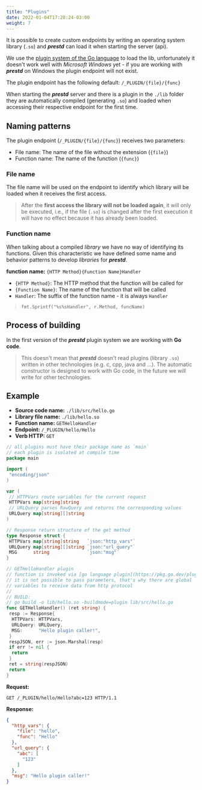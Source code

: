 ```yaml
---
title: "Plugins"
date: 2022-01-04T17:28:24-03:00
weight: 7
---
```


It is possible to create custom endpoints by writing an operating system library (`.so`) and _**prestd**_ can load it when starting the server (api).

We use the [plugin system of the Go language](https://pkg.go.dev/plugin) to load the lib, unfortunately it doesn't work well with _Microsoft Windows_ yet - if you are working with _**prestd**_ on Windows the plugin endpoint will not exist.

The plugin endpoint has the following default: `/_PLUGIN/{file}/{func}`

When starting the _**prestd**_ server and there is a plugin in the `./lib` folder they are automatically compiled (generating `.so`) and loaded when accessing their respective endpoint for the first time.

## Naming patterns

The plugin endpoint (`/_PLUGIN/{file}/{func}`) receives two parameters:

- File name: The name of the file without the extension (`{file}`)
- Function name: The name of the function (`{func}`)

### File name

The file name will be used on the endpoint to identify which library will be loaded when it receives the first access.

> After the **first access the library will not be loaded again**, it will only be executed, i.e., if the file (`.so`) is changed after the first execution it will have no effect because it has already been loaded.

### Function name

When talking about a compiled _library_ we have no way of identifying its functions. Given this characteristic we have defined some name and behavior patterns to develop _libraries_ for _**prestd**_.

**function name:** `{HTTP Method}{Function Name}Handler`

- `{HTTP Method}`: The HTTP method that the function will be called for
- `{Function Name}`: The name of the function that will be called
- `Handler`: The suffix of the function name - it is always `Handler`

> `fmt.Sprintf("%s%sHandler", r.Method, funcName)`

## Process of building

In the first version of the _**prestd**_ plugin system we are working with **Go code**.

> This doesn't mean that _**prestd**_ doesn't read plugins (library `.so`) written in other technologies (e.g. c, cpp, java and ...).
> The automatic constructor is designed to work with Go code, in the future we will write for other technologies.

## Example

- **Source code name:** `./lib/src/hello.go`
- **Library file name:** `./lib/hello.so`
- **Function name:** `GETHelloHandler`
- **Endpoint:** `/_PLUGIN/hello/Hello`
- **Verb HTTP:** `GET`

```go
// all plugins must have their package name as `main`
// each plugin is isolated at compile time
package main

import (
 "encoding/json"
)

var (
 // HTTPVars route variables for the current request
 HTTPVars map[string]string
 // URLQuery parses RawQuery and returns the corresponding values
 URLQuery map[string][]string
)

// Response return structure of the get method
type Response struct {
 HTTPVars map[string]string   `json:"http_vars"`
 URLQuery map[string][]string `json:"url_query"`
 MSG      string              `json:"msg"`
}

// GETHelloHandler plugin
// function is invoked via [go language plugin](https://pkg.go.dev/plugin),
// it is not possible to pass parameters, that's why there are global
// variables to receive data from http protocol
//
// BUILD:
// go build -o lib/hello.so -buildmode=plugin lib/src/hello.go
func GETHelloHandler() (ret string) {
 resp := Response{
  HTTPVars: HTTPVars,
  URLQuery: URLQuery,
  MSG:      "Hello plugin caller!",
 }
 respJSON, err := json.Marshal(resp)
 if err != nil {
  return
 }
 ret = string(respJSON)
 return
}
```

**Request:**

```http
GET /_PLUGIN/hello/Hello?abc=123 HTTP/1.1
```

**Response:**

```json
{
  "http_vars": {
    "file": "hello",
    "func": "Hello"
  },
  "url_query": {
    "abc": [
      "123"
    ]
  },
  "msg": "Hello plugin caller!"
}
```
